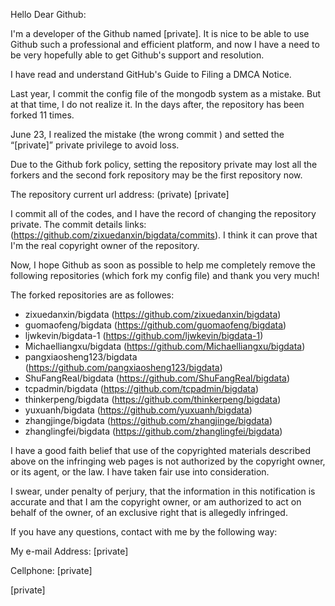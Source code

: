 Hello Dear Github:

I'm a developer of the Github named [private]. It is nice to be able to use Github such a professional and efficient platform, and now I have a need to be very hopefully able to get Github's support and resolution.

I have read and understand GitHub's Guide to Filing a DMCA Notice.

Last year, I commit the config file of the mongodb system as a mistake. But at that time, I do not realize it. In the days after, the repository has been forked 11 times.

June 23, I realized the mistake (the wrong commit ) and setted the “[private]” private privilege to avoid loss.

Due to the Github fork policy, setting the repository private may lost all the forkers and the second fork repository may be the first repository now.

The repository current url address: (private) [private]

I commit all of the codes, and I have the record of changing the repository private.
The commit details links: (https://github.com/zixuedanxin/bigdata/commits). I think it can prove that I'm the real copyright owner of the repository.

Now, I hope Github as soon as possible to help me completely remove the following repositories (which fork my config file) and thank you very much!

The forked repositories are as followes:  

* zixuedanxin/bigdata (https://github.com/zixuedanxin/bigdata)   
* guomaofeng/bigdata (https://github.com/guomaofeng/bigdata)   
* ljwkevin/bigdata-1 (https://github.com/ljwkevin/bigdata-1)   
* Michaelliangxu/bigdata (https://github.com/Michaelliangxu/bigdata)   
* pangxiaosheng123/bigdata (https://github.com/pangxiaosheng123/bigdata)   
* ShuFangReal/bigdata (https://github.com/ShuFangReal/bigdata)   
* tcpadmin/bigdata (https://github.com/tcpadmin/bigdata)   
* thinkerpeng/bigdata (https://github.com/thinkerpeng/bigdata)   
* yuxuanh/bigdata (https://github.com/yuxuanh/bigdata)   
* zhangjinge/bigdata (https://github.com/zhangjinge/bigdata)   
* zhanglingfei/bigdata (https://github.com/zhanglingfei/bigdata)  

I have a good faith belief that use of the copyrighted materials described above on the infringing web pages is not authorized by the copyright owner, or its agent, or the law. I have taken fair use into consideration.  

I swear, under penalty of perjury, that the information in this notification is accurate and that I am the copyright owner, or am authorized to act on behalf of the owner, of an exclusive right that is allegedly infringed.  

If you have any questions, contact with me by the following way:  

My e-mail Address: [private]  

Cellphone: [private]  

[private]  
